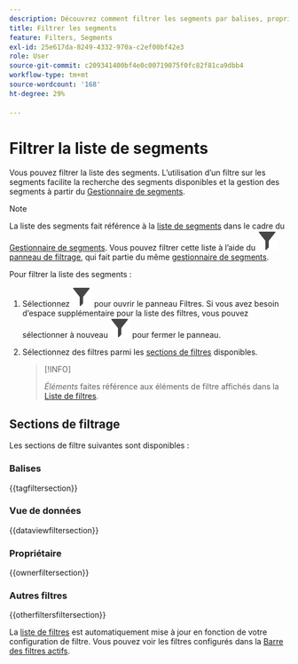 ```yaml
---
description: Découvrez comment filtrer les segments par balises, propriétaires et autres filtres.
title: Filtrer les segments
feature: Filters, Segments
exl-id: 25e617da-8249-4332-970a-c2ef00bf42e3
role: User
source-git-commit: c209341400bf4e0c00719075f0fc82f81ca9dbb4
workflow-type: tm+mt
source-wordcount: '168'
ht-degree: 29%

---
```


# Filtrer la liste de segments

Vous pouvez filtrer la liste des segments. L’utilisation d’un filtre sur les segments facilite la recherche des segments disponibles et la gestion des segments à partir du [Gestionnaire de segments](seg-manage.md).

>[!NOTE]
>
>La liste des segments fait référence à la [liste de segments](seg-manage.md#filters-list) dans le cadre du [Gestionnaire de segments](seg-manage.md). Vous pouvez filtrer cette liste à l’aide du ![filtre](/help/assets/icons/Filter.svg) [panneau de filtrage](seg-manage.md#filter-panel), qui fait partie du même [gestionnaire de segments](seg-manage.md).
>


Pour filtrer la liste des segments :

1. Sélectionnez ![Filtrer](/help/assets/icons/Filter.svg) pour ouvrir le panneau Filtres. Si vous avez besoin d’espace supplémentaire pour la liste des filtres, vous pouvez sélectionner à nouveau ![Filtrer](/help/assets/icons/Filter.svg) pour fermer le panneau.
1. Sélectionnez des filtres parmi les [sections de filtres](#filter-sections) disponibles.

   >[!INFO]
   >
   >*Éléments* faites référence aux éléments de filtre affichés dans la [Liste de filtres](seg-manage.md#segment-list).
   > 

## Sections de filtrage

Les sections de filtre suivantes sont disponibles :

### Balises

{{tagfiltersection}}

### Vue de données

{{dataviewfiltersection}}

### Propriétaire

{{ownerfiltersection}}


### Autres filtres

{{otherfiltersfiltersection}}


La [liste de filtres](seg-manage.md#segment-list) est automatiquement mise à jour en fonction de votre configuration de filtre. Vous pouvez voir les filtres configurés dans la [Barre des filtres actifs](seg-manage.md#active-filter-bar).
